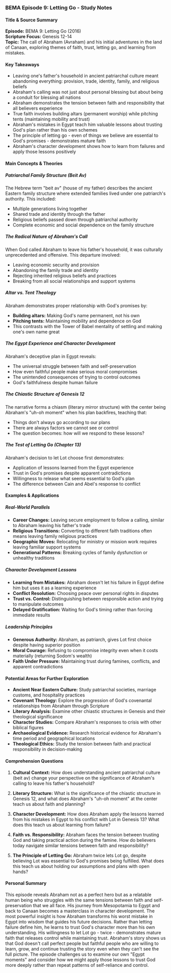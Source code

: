 ### BEMA Episode 9: Letting Go - Study Notes

#### Title & Source Summary

**Episode:** BEMA 9: Letting Go (2016)  
**Scripture Focus:** Genesis 12-14  
**Topic:** The call of Abraham (Avraham) and his initial adventures in the land of Canaan, exploring themes of faith, trust, letting go, and learning from mistakes.

#### Key Takeaways

- Leaving one's father's household in ancient patriarchal culture meant abandoning everything: provision, trade, identity, family, and religious beliefs
- Abraham's calling was not just about personal blessing but about being a conduit for blessing all nations
- Abraham demonstrates the tension between faith and responsibility that all believers experience
- True faith involves building altars (permanent worship) while pitching tents (maintaining mobility and trust)
- Abraham's mistakes in Egypt teach him valuable lessons about trusting God's plan rather than his own schemes
- The principle of letting go - even of things we believe are essential to God's promises - demonstrates mature faith
- Abraham's character development shows how to learn from failures and apply those lessons positively

#### Main Concepts & Theories

##### Patriarchal Family Structure (Beit Av)
The Hebrew term "beit av" (house of my father) describes the ancient Eastern family structure where extended families lived under one patriarch's authority. This included:
- Multiple generations living together
- Shared trade and identity through the father
- Religious beliefs passed down through patriarchal authority
- Complete economic and social dependence on the family structure

##### The Radical Nature of Abraham's Call
When God called Abraham to leave his father's household, it was culturally unprecedented and offensive. This departure involved:
- Leaving economic security and provision
- Abandoning the family trade and identity
- Rejecting inherited religious beliefs and practices
- Breaking from all social relationships and support systems

##### Altar vs. Tent Theology
Abraham demonstrates proper relationship with God's promises by:
- **Building altars:** Making God's name permanent, not his own
- **Pitching tents:** Maintaining mobility and dependence on God
- This contrasts with the Tower of Babel mentality of settling and making one's own name great

##### The Egypt Experience and Character Development
Abraham's deceptive plan in Egypt reveals:
- The universal struggle between faith and self-preservation
- How even faithful people make serious moral compromises
- The unintended consequences of trying to control outcomes
- God's faithfulness despite human failure

##### The Chiastic Structure of Genesis 12
The narrative forms a chiasm (literary mirror structure) with the center being Abraham's "uh-oh moment" when his plan backfires, teaching that:
- Things don't always go according to our plans
- There are always factors we cannot see or control
- The question becomes: how will we respond to these lessons?

##### The Test of Letting Go (Chapter 13)
Abraham's decision to let Lot choose first demonstrates:
- Application of lessons learned from the Egypt experience
- Trust in God's promises despite apparent contradictions
- Willingness to release what seems essential to God's plan
- The difference between Cain and Abel's response to conflict

#### Examples & Applications

##### Real-World Parallels
- **Career Changes:** Leaving secure employment to follow a calling, similar to Abraham leaving his father's trade
- **Religious Transitions:** Converting to different faith traditions often means leaving family religious practices
- **Geographic Moves:** Relocating for ministry or mission work requires leaving familiar support systems
- **Generational Patterns:** Breaking cycles of family dysfunction or unhealthy traditions

##### Character Development Lessons
- **Learning from Mistakes:** Abraham doesn't let his failure in Egypt define him but uses it as a learning experience
- **Conflict Resolution:** Choosing peace over personal rights in disputes
- **Trust vs. Control:** Distinguishing between responsible action and trying to manipulate outcomes
- **Delayed Gratification:** Waiting for God's timing rather than forcing immediate results

##### Leadership Principles
- **Generous Authority:** Abraham, as patriarch, gives Lot first choice despite having superior position
- **Moral Courage:** Refusing to compromise integrity even when it costs materially (returning Sodom's wealth)
- **Faith Under Pressure:** Maintaining trust during famines, conflicts, and apparent contradictions

#### Potential Areas for Further Exploration

- **Ancient Near Eastern Culture:** Study patriarchal societies, marriage customs, and hospitality practices
- **Covenant Theology:** Explore the progression of God's covenantal relationships from Abraham through Scripture
- **Literary Analysis:** Examine other chiastic structures in Genesis and their theological significance
- **Character Studies:** Compare Abraham's responses to crisis with other biblical figures
- **Archaeological Evidence:** Research historical evidence for Abraham's time period and geographical locations
- **Theological Ethics:** Study the tension between faith and practical responsibility in decision-making

#### Comprehension Questions

1. **Cultural Context:** How does understanding ancient patriarchal culture (beit av) change your perspective on the significance of Abraham's calling to leave his father's household?

2. **Literary Structure:** What is the significance of the chiastic structure in Genesis 12, and what does Abraham's "uh-oh moment" at the center teach us about faith and planning?

3. **Character Development:** How does Abraham apply the lessons learned from his mistakes in Egypt to his conflict with Lot in Genesis 13? What does this teach us about learning from failure?

4. **Faith vs. Responsibility:** Abraham faces the tension between trusting God and taking practical action during the famine. How do believers today navigate similar tensions between faith and responsibility?

5. **The Principle of Letting Go:** Abraham twice lets Lot go, despite believing Lot was essential to God's promises being fulfilled. What does this teach us about holding our assumptions and plans with open hands?

#### Personal Summary

This episode reveals Abraham not as a perfect hero but as a relatable human being who struggles with the same tensions between faith and self-preservation that we all face. His journey from Mesopotamia to Egypt and back to Canaan becomes a masterclass in character development. The most powerful insight is how Abraham transforms his worst mistake in Egypt into wisdom that guides his future decisions. Rather than letting failure define him, he learns to trust God's character more than his own understanding. His willingness to let Lot go - twice - demonstrates mature faith that releases control while maintaining trust. Abraham's story shows us that God doesn't call perfect people but faithful people who are willing to learn, grow, and continue trusting the story even when they can't see the full picture. The episode challenges us to examine our own "Egypt moments" and consider how we might apply those lessons to trust God more deeply rather than repeat patterns of self-reliance and control.